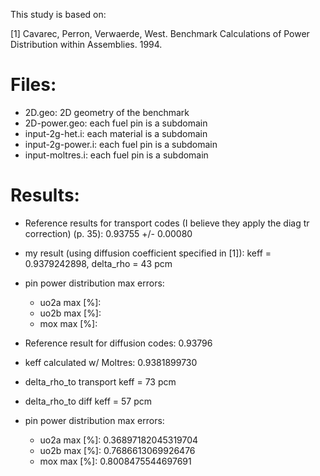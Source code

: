
This study is based on:

[1] Cavarec, Perron, Verwaerde, West. Benchmark Calculations of Power Distribution within Assemblies. 1994.


# Files:

* 2D.geo: 2D geometry of the benchmark
* 2D-power.geo: each fuel pin is a subdomain
* input-2g-het.i: each material is a subdomain
* input-2g-power.i: each fuel pin is a subdomain
* input-moltres.i: each fuel pin is a subdomain


# Results:

* Reference results for transport codes (I believe they apply the diag tr correction) (p. 35): 0.93755 +/- 0.00080
* my result (using diffusion coefficient specified in [1]): keff = 0.9379242898, delta_rho = 43 pcm
* pin power distribution max errors: 
	- uo2a max [%]:  
	- uo2b max [%]:  
	- mox max [%]:  

* Reference result for diffusion codes: 0.93796 
* keff calculated w/ Moltres: 0.9381899730
* delta_rho_to transport keff = 73 pcm
* delta_rho_to diff keff = 57 pcm
* pin power distribution max errors: 
	- uo2a max [%]:  0.36897182045319704
	- uo2b max [%]:  0.7686613069926476
	- mox max [%]:  0.8008475544697691
